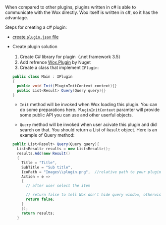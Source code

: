 When compared to other plugins, plugins written in c# is able to communicate with the Wox directly. Wox itself is written in c#, so it has the advantage.

Steps for creating a c# plugin:  

* [create `plugin.json` file](plugin_json.html)
* Create plugin solution
  1. Create C# library for plugin（.net framework 3.5）
  2. Add refrence [Wox.Plugin](http://www.nuget.org/packages/Wox.Plugin/) by Nuget
  3. Create a class that implement `IPlugin`:
    ```csharp
    public class Main : IPlugin
    {
      public void Init(PluginInitContext context){}
      public List<Result> Query(Query query){}
    }
    ```  
    * `Init` method will be invoked when Wox loading this plugin. You can do some preparations here. `PluginInitContext` paramter will provide some public API you can use and other userful objects.  

    * `Query` method will be invoked when user acivate this plugin and did search on that. You should return a List of `Result` object. Here is an example of Query method:

    ```csharp
    public List<Result> Query(Query query){
      List<Result> results = new List<Result>();
      results.Add(new Result()
      {
        Title = "Title",
        SubTitle = "Sub title",
        IcoPath = "Images\\plugin.png",  //relative path to your plugin directory
        Action = e =>
        {
          // after user select the item

          // return false to tell Wox don't hide query window, otherwise Wox will hide it automatically
          return false;
        }
        });
        return results;
      }
    ```  
